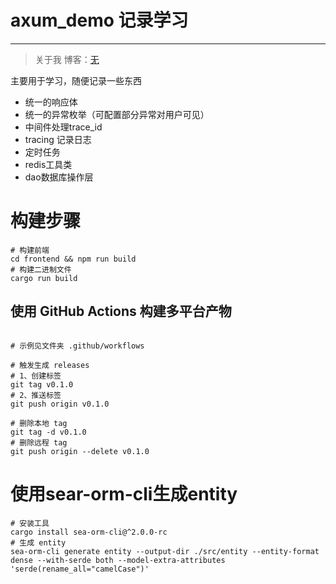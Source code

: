 # axum_demo 记录学习

---

> 关于我
> 博客：[无](http:)

主要用于学习，随便记录一些东西

- 统一的响应体
- 统一的异常枚举（可配置部分异常对用户可见）
- 中间件处理trace_id
- tracing 记录日志
- 定时任务
- redis工具类
- dao数据库操作层

# 构建步骤

```shell
# 构建前端
cd frontend && npm run build
# 构建二进制文件
cargo run build

```

## 使用 GitHub Actions 构建多平台产物

```shell

# 示例见文件夹 .github/workflows

# 触发生成 releases 
# 1、创建标签
git tag v0.1.0
# 2、推送标签
git push origin v0.1.0

# 删除本地 tag
git tag -d v0.1.0
# 删除远程 tag
git push origin --delete v0.1.0

```

# 使用sear-orm-cli生成entity

```
# 安装工具
cargo install sea-orm-cli@^2.0.0-rc   
# 生成 entity
sea-orm-cli generate entity --output-dir ./src/entity --entity-format dense --with-serde both --model-extra-attributes 'serde(rename_all="camelCase")'

```
